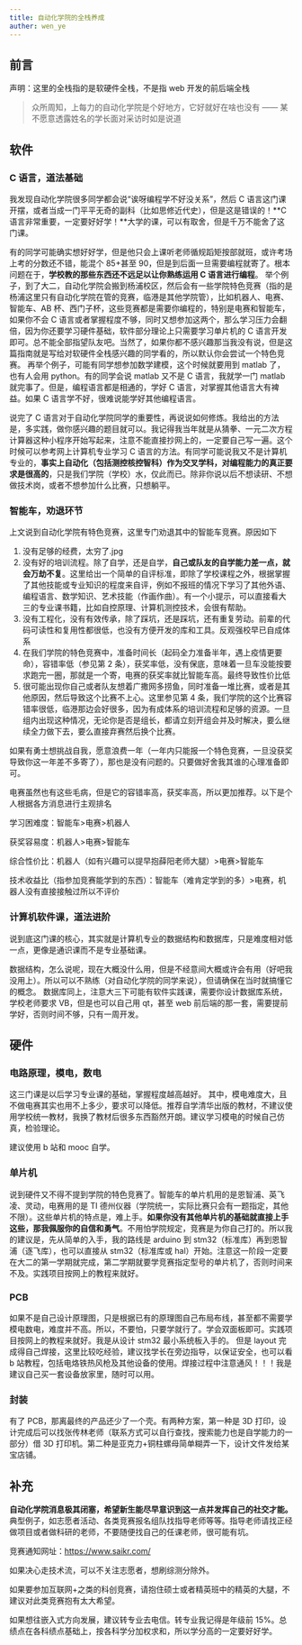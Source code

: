 ```yaml
---
title: 自动化学院的全栈养成
auther: wen_ye
---
```


## 前言

声明：这里的全栈指的是软硬件全栈，不是指 web 开发的前后端全栈

> 众所周知，上每力的自动化学院是个好地方，它好就好在啥也没有 —— 某不愿意透露姓名的学长面对采访时如是说道

## 软件

### C 语言，道法基础

我发现自动化学院很多同学都会说“诶呀编程学不好没关系”，然后 C 语言这门课开摆，或者当成一门平平无奇的副科（比如思修近代史），但是这是错误的！**C 语言非常重要，一定要好好学！**大学的课，可以有取舍，但是千万不能舍了这门课。

有的同学可能确实想好好学，但是他只会上课听老师循规蹈矩按部就班，或许考场上考的分数还不错，能混个 85+甚至 90，但是到后面一旦需要编程就寄了。根本问题在于，**学校教的那些东西还不远足以让你熟练运用 C 语言进行编程**。
举个例子，到了大二，自动化学院会搬到杨浦校区，然后会有一些学院特色竞赛（指的是杨浦这里只有自动化学院在管的竞赛，临港是其他学院管），比如机器人、电赛、智能车、AB 杯、西门子杯，这些竞赛都是需要你编程的，特别是电赛和智能车，如果你不会 C 语言或者掌握程度不够，同时又想参加这两个，那么学习压力会翻倍，因为你还要学习硬件基础，软件部分理论上只需要学习单片机的 C 语言开发即可。总不能全部指望队友吧。当然了，如果你都不感兴趣那当我没有说，但是这篇指南就是写给对软硬件全栈感兴趣的同学看的，所以默认你会尝试一个特色竞赛。
再举个例子，可能有同学想参加数学建模，这个时候就要用到 matlab 了，也有人会用 python。有的同学会说 matlab 又不是 C 语言，我就学一门 matlab 就完事了。但是，编程语言都是相通的，学好 C 语言，对掌握其他语言大有裨益。如果 C 语言学不好，很难说能学好其他编程语言。

说完了 C 语言对于自动化学院同学的重要性，再说说如何修炼。我给出的方法是，多实践，做你感兴趣的题目就可以。我记得我当年就是从猜拳、一元二次方程计算器这种小程序开始写起来，注意不能直接抄网上的，一定要自己写一遍。这个时候可以参考网上计算机专业学习 C 语言的方法。有同学可能说我又不是计算机专业的，**事实上自动化（包括测控核控智科）作为交叉学科，对编程能力的真正要求是很高的**，只是我们学院（学校）水，仅此而已。除非你说以后不想读研、不想做技术岗，或者不想参加什么比赛，只想躺平。

### 智能车，劝退环节

上文说到自动化学院有特色竞赛，这里专门劝退其中的智能车竞赛。原因如下

1. 没有足够的经费，太穷了.jpg
2. 没有好的培训流程。除了自学，还是自学，**自己或队友的自学能力差一点，就会万劫不复**。这里给出一个简单的自评标准，即除了学校课程之外，根据掌握了其他技能或专业知识的程度来自评，例如不报班的情况下学习了其他外语、编程语言、数学知识、艺术技能（作画作曲）。有一个小提示，可以直接看大三的专业课书籍，比如自控原理、计算机测控技术，会很有帮助。
3. 没有工程化，没有有效传承，除了踩坑，还是踩坑，还有重复劳动。前辈的代码可读性和复用性都很低，也没有方便开发的库和工具。反观强校早已自成体系
4. 在我们学院的特色竞赛中，准备时间长（起码全力准备半年，遇上疫情更要命），容错率低（参见第 2 条），获奖率低，没有保底，意味着一旦车没能按要求跑完一圈，那就是一个寄，电赛的获奖率就比智能车高。最终导致性价比低
5. 很可能出现你自己或者队友想着广撒网多捞鱼，同时准备一堆比赛，或者是其他原因，然后导致这个比赛不上心。这里参见第 4 条，我们学院的这个比赛容错率很低，临港那边会好很多，因为有成体系的培训流程和足够的资源。一旦组内出现这种情况，无论你是否是组长，都请立刻开组会并及时解决，要么继续全力做下去，要么直接弃赛然后换个比赛。

如果有勇士想挑战自我，愿意浪费一年（一年内只能报一个特色竞赛，一旦没获奖导致你这一年差不多寄了），那也是没有问题的。只要做好舍我其谁的心理准备即可。

电赛虽然也有这些毛病，但是它的容错率高，获奖率高，所以更加推荐。以下是个人根据各方消息进行主观排名

学习困难度：智能车>电赛>机器人

获奖容易度：机器人>电赛>智能车

综合性价比：机器人（如有兴趣可以提早抱薛阳老师大腿）>电赛>智能车

技术收益比（指参加竞赛能学到的东西）：智能车（难肯定学到的多）>电赛，机器人没有直接接触过所以不评价

### 计算机软件课，道法进阶

说到底这门课的核心，其实就是计算机专业的数据结构和数据库，只是难度相对低一点，更像是通识课而不是专业基础课。

数据结构，怎么说呢，现在大概没什么用，但是不经意间大概或许会有用（好吧我没用上）。所以可以不熟练（对自动化学院的同学来说），但请确保在当时就搞懂它的概念。
数据库同上，注意大三下可能有软件实践课，需要你设计数据库系统，学校老师要求 VB，但是也可以自己用 qt，甚至 web 前后端的那一套，需要提前学好，否则时间不够，只有一周开发。

## 硬件

### 电路原理，模电，数电

这三门课是以后学习专业课的基础，掌握程度越高越好。
其中，模电难度大，且不做电赛其实也用不上多少，要求可以降低。推荐自学清华出版的教材，不建议使用学校统一教材，我换了教材后很多东西豁然开朗。建议学习模电的时候自己仿真，检验理论。

建议使用 b 站和 mooc 自学。

### 单片机

说到硬件又不得不提到学院的特色竞赛了。智能车的单片机用的是恩智浦、英飞凌、灵动，电赛用的是 TI 德州仪器（学院统一，实际比赛只会有一题指定，其他不限）。这些单片机的特点是，难上手。**如果你没有其他单片机的基础就直接上手这些，那我佩服你的自信和勇气**。不用怕学院规定，竞赛是为你自己打的。所以我的建议是，先从简单的入手，我的路线是 arduino 到 stm32（标准库）再到恩智浦（逐飞库），也可以直接从 stm32（标准库或 hal）开始。注意这一阶段一定要在大二的第一学期就完成，第二学期就要学竞赛指定型号的单片机了，否则时间来不及。实践项目按网上的教程来就好。

### PCB

如果不是自己设计原理图，只是根据已有的原理图自己布局布线，甚至都不需要学模电数电，难度并不高。所以，不要怕，只要学就行了。学会双面板即可。实践项目按网上的教程来就好。我是从设计 stm32 最小系统板入手的。
但是 layout 完成得自己焊接，这里比较吃经验，建议找学长在旁边指导，以保证安全，也可以看 b 站教程，包括电烙铁热风枪及其他设备的使用。焊接过程中注意通风！！！我是建议自己买一套设备放家里，随时可以用。

### 封装

有了 PCB，那离最终的产品还少了一个壳。有两种方案，第一种是 3D 打印，设计完成后可以找张传林老师（联系方式可以自行查找，搜索能力也是自学能力的一部分）借 3D 打印机。第二种是亚克力+铜柱螺母简单糊弄一下，设计文件发给某宝店铺。

## 补充

**自动化学院消息极其闭塞，希望新生能尽早意识到这一点并发挥自己的社交才能。**
典型例子，如志愿者活动、各类竞赛报名组队找指导老师等等。指导老师请找正经做项目或者做科研的老师，不要随便找自己的任课老师，很可能有坑。

竞赛通知网址：https://www.saikr.com/

如果决心走技术流，可以不关注志愿者，想刷综测分除外。

如果要参加互联网+之类的科创竞赛，请抱住硕士或者精英班中的精英的大腿，不建议对此类竞赛抱有太大希望。

如果想往嵌入式方向发展，建议转专业去电信。转专业我记得是年级前 15%。总绩点在各科绩点基础上，按各科学分加权求和，所以学分高的一定要好好学。
